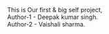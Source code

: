 This is Our  first & big self project,
<br>
Author-1 - Deepak kumar singh.
<br>
Author-2 - Vaishali sharma.
